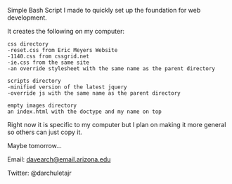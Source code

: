 Simple Bash Script I made to quickly set up the foundation for web development.


It creates the following on my computer:


	css directory
	-reset.css from Eric Meyers Website
	-1140.css from cssgrid.net
	-ie.css from the same site
	-an override stylesheet with the same name as the parent directory
	
	scripts directory
	-minified version of the latest jquery
	-override js with the same name as the parent directory

	empty images directory
	an index.html with the doctype and my name on top

Right now it is specific to my computer but I plan on making it more general so others can just copy it.

Maybe tomorrow...

Email: davearch@email.arizona.edu

Twitter: @darchuletajr
